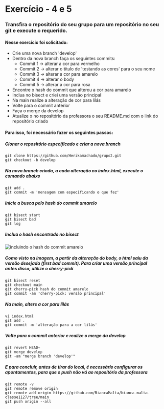 # Exercício - 4 e 5
### Transfira o repositório do seu grupo para um repositório no seu git e execute o requerido.
#### Nesse exercício foi solicitado:
- Crie uma nova branch 'develop'
- Dentro da nova branch faça os seguintes commits:
  - Commit 1 -> alterar a cor para vermelho
  - Commit 2 -> alterar o título de 'testando as cores' para o seu nome
  - Commit 3 -> alterar a cor para amarelo
  - Commit 4 -> alterar o body
  - Commit 5 -> alterar a cor para rosa
- Encontre o hash do commit que alterou a cor para amarelo
- Inclua no bisect e criei uma versão principal
- Na main realize a alteração de cor para lilás
- Volte para o commit anterior
- Faça o merge da develop
- Atualize o no repositório da professora o seu README.md com o link do repositório criado

#### Para isso, foi necessário fazer os seguintes passos:
##### Clonar o repositório especificado e criar a nova branch
```
git clone https://github.com/Herikamachado/grupo2.git
git checkout -b develop
```
##### Na nova branch criada, a cada alteração no index.html, execute o comando abaixo
```
git add .
git commit -m 'mensagem com especificando o que fez'
```
##### Inicie a busca pelo hash do commit amarelo
```
git bisect start
git bisect bad
git log
```
##### Inclua o hash encontrado no bisect
![incluindo o hash do commit amarelo](https://github.com/BiancaMalta/BiancaMalta-Classe1127/blob/BiancaMalta/Imagem4.png)
##### Como visto na imagem, a partir da alteração do body, o html saiu da versão desejada (first bad commit). Para criar uma versão principal antes disso, utilize o cherry-pick
```
git bisect reset
git checkout main
git cherry-pick hash do commit amarelo
git commit -am 'cherry-pick: versão principal'
```
##### Na main, altere a cor para lilás 
```
vi index.html
git add .
git commit -m 'alteração para a cor lilás'
```
##### Volte para o commit anterior e realize o merge da develop
```
git revert HEAD~
git merge develop
git -am "merge branch 'develop'"
```
##### E para concluir, antes de tirar do local, é necessário configurar os apontamentos, para que o push não vá ao repositório da professora
```
git remote -v
git remote remove origin
git remote add origin https://github.com/BiancaMalta/bianca-malta-classe1127/tree/main
git push origin --all
```
